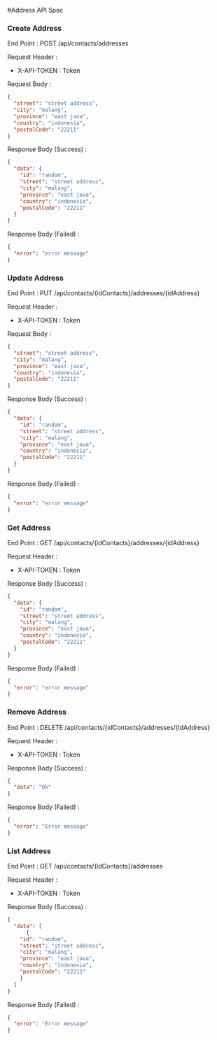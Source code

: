 #Address API Spec

### Create Address
End Point : POST /api/contacts/addresses

Request Header :
- X-API-TOKEN : Token

Request Body : 
```json
{
  "street": "street address", 
  "city": "malang",
  "province": "east java",
  "country": "indonesia",
  "postalCode": "22211"
}
```

Response Body (Success) : 
```json
{
  "data": {
    "id": "random",
    "street": "street address",
    "city": "malang",
    "province": "east java",
    "country": "indonesia",
    "postalCode": "22211"
  }
}
```

Response Body (Failed) :
```json
{
  "error": "error message"
}
```

### Update Address
End Point : PUT /api/contacts/{idContacts}/addresses/{idAddress}

Request Header :
- X-API-TOKEN : Token

Request Body :
```json
{
  "street": "street address", 
  "city": "malang",
  "province": "east java",
  "country": "indonesia",
  "postalCode": "22211"
}
```

Response Body (Success) :
```json
{
  "data": {
    "id": "random",
    "street": "street address",
    "city": "malang",
    "province": "east java",
    "country": "indonesia",
    "postalCode": "22211"
  }
}
```

Response Body (Failed) :
```json
{
  "error": "error message"
}
```

### Get Address
End Point : GET /api/contacts/{idContacts}/addresses/{idAddress}

Request Header :
- X-API-TOKEN : Token

Response Body (Success) :
```json
{
  "data": {
    "id": "random",
    "street": "street address",
    "city": "malang",
    "province": "east java",
    "country": "indonesia",
    "postalCode": "22211"
  }
}
```

Response Body (Failed) :
```json
{
  "error": "error message"
}
```

### Remove Address
End Point : DELETE /api/contacts/{idContacts}/addresses/{idAddress}

Request Header :
- X-API-TOKEN : Token

Response Body (Success) :
```json
{
  "data": "Ok"
}
```
Response Body (Failed) :
```json
{
  "error": "Error message"
}
```
### List Address
End Point : GET /api/contacts/{idContacts}/addresses

Request Header :
- X-API-TOKEN : Token


Response Body (Success) :
```json
{
  "data": [
      {
    "id": "random",
    "street": "street address",
    "city": "malang",
    "province": "east java",
    "country": "indonesia",
    "postalCode": "22211"
    }
  ]
}
```
Response Body (Failed) :
```json
{
  "error": "Error message"
}
```
